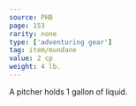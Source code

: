 ```yaml
---
source: PHB
page: 153
rarity: none
type: ['adventuring gear']
tag: item/mundane
value: 2 cp
weight: 4 lb.
---
```


A pitcher holds 1 gallon of liquid.

